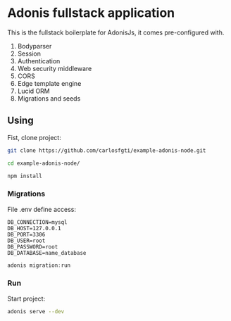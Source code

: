 # Adonis fullstack application

This is the fullstack boilerplate for AdonisJs, it comes pre-configured with.

1. Bodyparser
2. Session
3. Authentication
4. Web security middleware
5. CORS
6. Edge template engine
7. Lucid ORM
8. Migrations and seeds

## Using

Fist, clone project:

```bash
git clone https://github.com/carlosfgti/example-adonis-node.git

cd example-adonis-node/

npm install
```

### Migrations

File .env define access:
```text
DB_CONNECTION=mysql
DB_HOST=127.0.0.1
DB_PORT=3306
DB_USER=root
DB_PASSWORD=root
DB_DATABASE=name_database
```

```js
adonis migration:run
```

### Run

Start project:
```bash
adonis serve --dev
```
